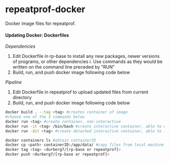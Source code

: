 # repeatprof-docker
Docker image files for repeatprof.

#### Updating Docker: Dockerfiles

*Dependencies*
1. Edit Dockerfile in rp-base to install any new packages, newer versions of programs, or other dependencies
			i. Use commands as they would be written on the command line preceded by "RUN"
2. Build, run, and push docker image following code below
	
 *Pipeline*
1. Edit Dockerfile in repeatprof to upload updated files from current directory
2. Build, run, and push docker image following code below

```sh
docker build . --tag <tag> #creates container of image
#choose one of the 3 commands below
docker run <tag> #create container, non-interactive
docker run -it <tag> /bin/bash #create interactive container, able to use bash within container to check all files are present
docker run -dit <tag> #create detached interactive container, able to interact directly with the file system of the image from local file system

docker containers ls #obtain containerID
docker cp <path> containerID:/app/data/ #copy files from local machine to container
docker tag <tag> <durberg7/[rp-base or repeatprof]>
docker push <durberg7/[rp-base or repeatprof]>
```
